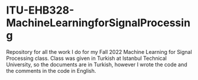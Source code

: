 # ITU-EHB328-MachineLearningforSignalProcessing
Repository for all the work I do for my Fall 2022 Machine Learning for Signal Processing class. Class was given in Turkish at Istanbul Technical University, so the documents are in Turkish, however I wrote the code and the comments in the code in English.
